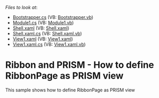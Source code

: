 <!-- default file list -->
*Files to look at*:

* [Bootstrapper.cs](./CS/Q283154/Bootstrapper.cs) (VB: [Bootstrapper.vb](./VB/Q283154/Bootstrapper.vb))
* [Module1.cs](./CS/Q283154/Module1.cs) (VB: [Module1.vb](./VB/Q283154/Module1.vb))
* [Shell.xaml](./CS/Q283154/Shell.xaml) (VB: [Shell.xaml](./VB/Q283154/Shell.xaml))
* [Shell.xaml.cs](./CS/Q283154/Shell.xaml.cs) (VB: [Shell.xaml.vb](./VB/Q283154/Shell.xaml.vb))
* [View1.xaml](./CS/Q283154/View1.xaml) (VB: [View1.xaml](./VB/Q283154/View1.xaml))
* [View1.xaml.cs](./CS/Q283154/View1.xaml.cs) (VB: [View1.xaml.vb](./VB/Q283154/View1.xaml.vb))
<!-- default file list end -->
# Ribbon and PRISM - How to define RibbonPage as PRISM view


<p>This sample shows how to define RibbonPage as PRISM view</p>

<br/>


